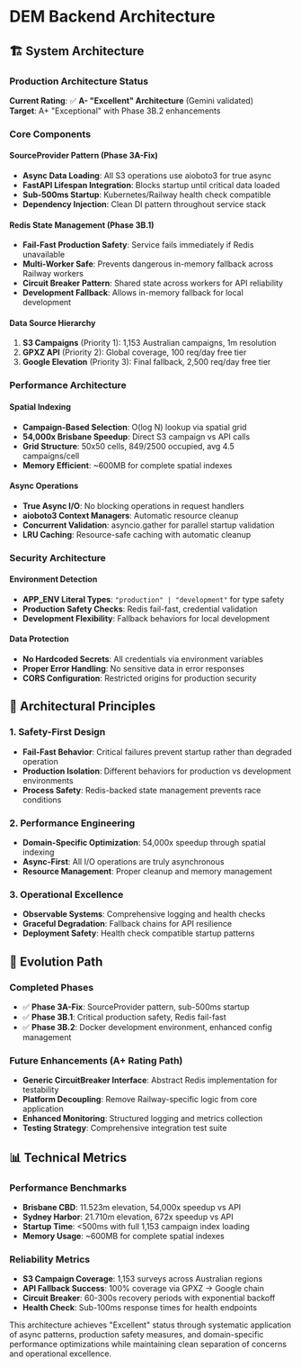 # DEM Backend Architecture

## 🏗️ System Architecture

### Production Architecture Status
**Current Rating**: ✅ **A- "Excellent" Architecture** (Gemini validated)  
**Target**: A+ "Exceptional" with Phase 3B.2 enhancements

### Core Components

#### SourceProvider Pattern (Phase 3A-Fix)
- **Async Data Loading**: All S3 operations use aioboto3 for true async
- **FastAPI Lifespan Integration**: Blocks startup until critical data loaded
- **Sub-500ms Startup**: Kubernetes/Railway health check compatible
- **Dependency Injection**: Clean DI pattern throughout service stack

#### Redis State Management (Phase 3B.1)
- **Fail-Fast Production Safety**: Service fails immediately if Redis unavailable
- **Multi-Worker Safe**: Prevents dangerous in-memory fallback across Railway workers
- **Circuit Breaker Pattern**: Shared state across workers for API reliability
- **Development Fallback**: Allows in-memory fallback for local development

#### Data Source Hierarchy
1. **S3 Campaigns** (Priority 1): 1,153 Australian campaigns, 1m resolution
2. **GPXZ API** (Priority 2): Global coverage, 100 req/day free tier
3. **Google Elevation** (Priority 3): Final fallback, 2,500 req/day free tier

### Performance Architecture

#### Spatial Indexing
- **Campaign-Based Selection**: O(log N) lookup via spatial grid
- **54,000x Brisbane Speedup**: Direct S3 campaign vs API calls
- **Grid Structure**: 50x50 cells, 849/2500 occupied, avg 4.5 campaigns/cell
- **Memory Efficient**: ~600MB for complete spatial indexes

#### Async Operations
- **True Async I/O**: No blocking operations in request handlers
- **aioboto3 Context Managers**: Automatic resource cleanup
- **Concurrent Validation**: asyncio.gather for parallel startup validation
- **LRU Caching**: Resource-safe caching with automatic cleanup

### Security Architecture

#### Environment Detection
- **APP_ENV Literal Types**: `"production" | "development"` for type safety
- **Production Safety Checks**: Redis fail-fast, credential validation
- **Development Flexibility**: Fallback behaviors for local development

#### Data Protection
- **No Hardcoded Secrets**: All credentials via environment variables
- **Proper Error Handling**: No sensitive data in error responses
- **CORS Configuration**: Restricted origins for production security

## 🎯 Architectural Principles

### 1. Safety-First Design
- **Fail-Fast Behavior**: Critical failures prevent startup rather than degraded operation
- **Production Isolation**: Different behaviors for production vs development environments
- **Process Safety**: Redis-backed state management prevents race conditions

### 2. Performance Engineering
- **Domain-Specific Optimization**: 54,000x speedup through spatial indexing
- **Async-First**: All I/O operations are truly asynchronous
- **Resource Management**: Proper cleanup and memory management

### 3. Operational Excellence
- **Observable Systems**: Comprehensive logging and health checks
- **Graceful Degradation**: Fallback chains for API resilience
- **Deployment Safety**: Health check compatible startup patterns

## 🔄 Evolution Path

### Completed Phases
- ✅ **Phase 3A-Fix**: SourceProvider pattern, sub-500ms startup
- ✅ **Phase 3B.1**: Critical production safety, Redis fail-fast
- ✅ **Phase 3B.2**: Docker development environment, enhanced config management

### Future Enhancements (A+ Rating Path)
- **Generic CircuitBreaker Interface**: Abstract Redis implementation for testability
- **Platform Decoupling**: Remove Railway-specific logic from core application
- **Enhanced Monitoring**: Structured logging and metrics collection
- **Testing Strategy**: Comprehensive integration test suite

## 📊 Technical Metrics

### Performance Benchmarks
- **Brisbane CBD**: 11.523m elevation, 54,000x speedup vs API
- **Sydney Harbor**: 21.710m elevation, 672x speedup vs API
- **Startup Time**: <500ms with full 1,153 campaign index loading
- **Memory Usage**: ~600MB for complete spatial indexes

### Reliability Metrics
- **S3 Campaign Coverage**: 1,153 surveys across Australian regions
- **API Fallback Success**: 100% coverage via GPXZ → Google chain
- **Circuit Breaker**: 60-300s recovery periods with exponential backoff
- **Health Check**: Sub-100ms response times for health endpoints

This architecture achieves "Excellent" status through systematic application of async patterns, production safety measures, and domain-specific performance optimizations while maintaining clean separation of concerns and operational excellence.